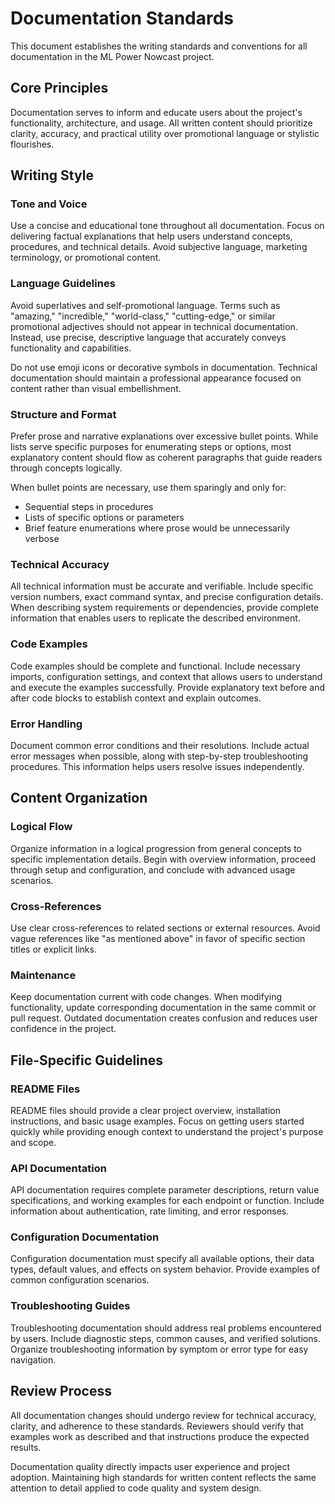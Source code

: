 # Documentation Standards

This document establishes the writing standards and conventions for all documentation in the ML Power Nowcast project.

## Core Principles

Documentation serves to inform and educate users about the project's functionality, architecture, and usage. All written content should prioritize clarity, accuracy, and practical utility over promotional language or stylistic flourishes.

## Writing Style

### Tone and Voice

Use a concise and educational tone throughout all documentation. Focus on delivering factual explanations that help users understand concepts, procedures, and technical details. Avoid subjective language, marketing terminology, or promotional content.

### Language Guidelines

Avoid superlatives and self-promotional language. Terms such as "amazing," "incredible," "world-class," "cutting-edge," or similar promotional adjectives should not appear in technical documentation. Instead, use precise, descriptive language that accurately conveys functionality and capabilities.

Do not use emoji icons or decorative symbols in documentation. Technical documentation should maintain a professional appearance focused on content rather than visual embellishment.

### Structure and Format

Prefer prose and narrative explanations over excessive bullet points. While lists serve specific purposes for enumerating steps or options, most explanatory content should flow as coherent paragraphs that guide readers through concepts logically.

When bullet points are necessary, use them sparingly and only for:
- Sequential steps in procedures
- Lists of specific options or parameters
- Brief feature enumerations where prose would be unnecessarily verbose

### Technical Accuracy

All technical information must be accurate and verifiable. Include specific version numbers, exact command syntax, and precise configuration details. When describing system requirements or dependencies, provide complete information that enables users to replicate the described environment.

### Code Examples

Code examples should be complete and functional. Include necessary imports, configuration settings, and context that allows users to understand and execute the examples successfully. Provide explanatory text before and after code blocks to establish context and explain outcomes.

### Error Handling

Document common error conditions and their resolutions. Include actual error messages when possible, along with step-by-step troubleshooting procedures. This information helps users resolve issues independently.

## Content Organization

### Logical Flow

Organize information in a logical progression from general concepts to specific implementation details. Begin with overview information, proceed through setup and configuration, and conclude with advanced usage scenarios.

### Cross-References

Use clear cross-references to related sections or external resources. Avoid vague references like "as mentioned above" in favor of specific section titles or explicit links.

### Maintenance

Keep documentation current with code changes. When modifying functionality, update corresponding documentation in the same commit or pull request. Outdated documentation creates confusion and reduces user confidence in the project.

## File-Specific Guidelines

### README Files

README files should provide a clear project overview, installation instructions, and basic usage examples. Focus on getting users started quickly while providing enough context to understand the project's purpose and scope.

### API Documentation

API documentation requires complete parameter descriptions, return value specifications, and working examples for each endpoint or function. Include information about authentication, rate limiting, and error responses.

### Configuration Documentation

Configuration documentation must specify all available options, their data types, default values, and effects on system behavior. Provide examples of common configuration scenarios.

### Troubleshooting Guides

Troubleshooting documentation should address real problems encountered by users. Include diagnostic steps, common causes, and verified solutions. Organize troubleshooting information by symptom or error type for easy navigation.

## Review Process

All documentation changes should undergo review for technical accuracy, clarity, and adherence to these standards. Reviewers should verify that examples work as described and that instructions produce the expected results.

Documentation quality directly impacts user experience and project adoption. Maintaining high standards for written content reflects the same attention to detail applied to code quality and system design.
